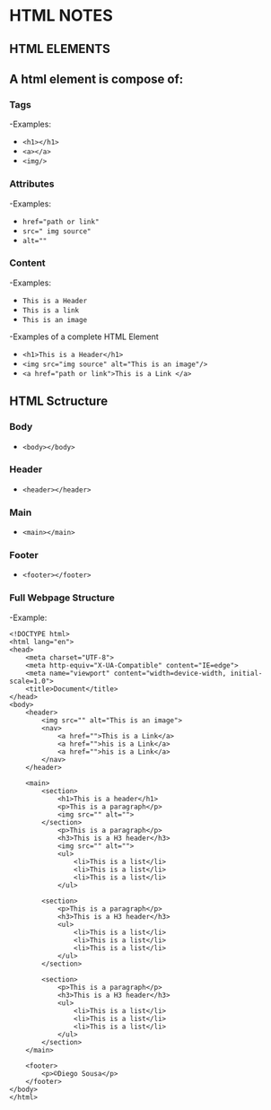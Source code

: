 # HTML NOTES

## HTML ELEMENTS

## A html element is compose of:

### Tags

-Examples:

- ``<h1></h1>``
- ``<a></a>``
- ``<img/>``

### Attributes

-Examples:

- ``href="path or link"``
- ``src=" img source"``
- ``alt=""``

### Content

-Examples:

- ``This is a Header``
- ``This is a link``
- ``This is an image``

-Examples of a complete HTML Element

- ``<h1>This is a Header</h1>``
- ``<img src="img source" alt="This is an image"/>``
- ``<a href="path or link">This is a Link </a>``

## HTML Sctructure

### Body

- ``<body></body>``

### Header

- ``<header></header>``

### Main

- ``<main></main>``

### Footer

- ``<footer></footer>``

### Full Webpage Structure

-Example:

````
<!DOCTYPE html>
<html lang="en">
<head>
    <meta charset="UTF-8">
    <meta http-equiv="X-UA-Compatible" content="IE=edge">
    <meta name="viewport" content="width=device-width, initial-scale=1.0">
    <title>Document</title>
</head>
<body>
    <header>
        <img src="" alt="This is an image">
        <nav>
            <a href="">This is a Link</a>
            <a href="">his is a Link</a>
            <a href="">his is a Link</a>
        </nav>
    </header>

    <main>
        <section>
            <h1>This is a header</h1>
            <p>This is a paragraph</p>
            <img src="" alt="">
        </section>
            <p>This is a paragraph</p>
            <h3>This is a H3 header</h3>
            <img src="" alt="">
            <ul>
                <li>This is a list</li>
                <li>This is a list</li>
                <li>This is a list</li>
            </ul>

        <section>
            <p>This is a paragraph</p>
            <h3>This is a H3 header</h3>
            <ul>
                <li>This is a list</li>
                <li>This is a list</li>
                <li>This is a list</li>
            </ul>
        </section>
    
        <section>
            <p>This is a paragraph</p>
            <h3>This is a H3 header</h3>
            <ul>
                <li>This is a list</li>
                <li>This is a list</li>
                <li>This is a list</li>
            </ul>
        </section>
    </main>

    <footer>
        <p>©Diego Sousa</p>
    </footer>
</body>
</html>
````
